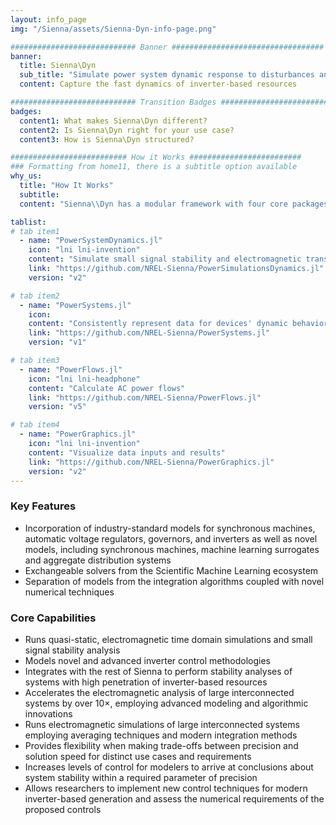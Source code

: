 ```yaml
---
layout: info_page
img: "/Sienna/assets/Sienna-Dyn-info-page.png"

############################ Banner ##################################
banner:
  title: Sienna\Dyn
  sub_title: "Simulate power system dynamic response to disturbances and contingencies"
  content: Capture the fast dynamics of inverter-based resources

############################ Transition Badges ##################################
badges:
  content1: What makes Sienna\Dyn different?
  content2: Is Sienna\Dyn right for your use case?
  content3: How is Sienna\Dyn structured?

########################## How it Works #########################
### Formatting from home11, there is a subtitle option available
why_us:
  title: "How It Works"
  subtitle: 
  content: "Sienna\\Dyn has a modular framework with four core packages written in the Julia programming language. Use whichever combination is right for your use case. All packages are open-source, free to use, and have a command-line interface. See the Sienna Documentation Hub for each package's documentation, general installation instructions, and tutorials."

tablist:
# tab item1
  - name: "PowerSystemDynamics.jl"
    icon: "lni lni-invention"
    content: "Simulate small signal stability and electromagnetic transients"
    link: "https://github.com/NREL-Sienna/PowerSimulationsDynamics.jl"
    version: "v2"

# tab item2
  - name: "PowerSystems.jl"
    icon: 
    content: "Consistently represent data for devices' dynamic behavior"
    link: "https://github.com/NREL-Sienna/PowerSystems.jl"
    version: "v1"

# tab item3
  - name: "PowerFlows.jl"
    icon: "lni lni-headphone"
    content: "Calculate AC power flows"
    link: "https://github.com/NREL-Sienna/PowerFlows.jl"
    version: "v5"

# tab item4
  - name: "PowerGraphics.jl"
    icon: "lni lni-invention"
    content: "Visualize data inputs and results"
    link: "https://github.com/NREL-Sienna/PowerGraphics.jl"
    version: "v2"
---
```


### Key Features

- Incorporation of industry-standard models for synchronous machines, automatic voltage regulators, governors, and inverters as well as novel models, including synchronous machines, machine learning surrogates and aggregate distribution systems
- Exchangeable solvers from the Scientific Machine Learning ecosystem
- Separation of models from the integration algorithms coupled with novel numerical techniques

### Core Capabilities

- Runs quasi-static, electromagnetic time domain simulations and small signal stability analysis
- Models novel and advanced inverter control methodologies
- Integrates with the rest of Sienna to perform stability analyses of systems with high penetration of inverter-based resources
- Accelerates the electromagnetic analysis of large interconnected systems by over 10×, employing advanced modeling and algorithmic innovations
- Runs electromagnetic simulations of large interconnected systems employing averaging techniques and modern integration methods
- Provides flexibility when making trade-offs between precision and solution speed for distinct use cases and requirements
- Increases levels of control for modelers to arrive at conclusions about system stability within a required parameter of precision
- Allows researchers to implement new control techniques for modern inverter-based generation and assess the numerical requirements of the proposed controls